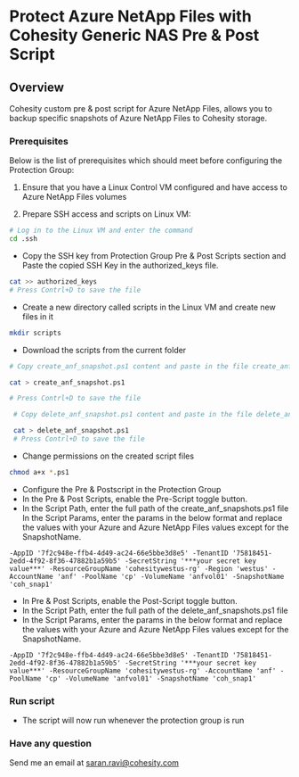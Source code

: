 # Protect Azure NetApp Files with Cohesity Generic NAS Pre & Post Script

## Overview

Cohesity custom pre & post script for Azure NetApp Files, allows you to backup specific snapshots of Azure NetApp Files to Cohesity storage.

### Prerequisites

Below is the list of prerequisites which should meet before configuring the Protection Group:

1. Ensure that you have a Linux Control VM configured and have access to Azure NetApp Files volumes


2. Prepare SSH access and scripts on Linux VM:

``` bash
# Log in to the Linux VM and enter the command 
cd .ssh 

```
  * Copy the SSH key from Protection Group Pre & Post Scripts section and Paste the copied SSH Key in the authorized_keys file.
``` bash
cat >> authorized_keys
# Press Contrl+D to save the file

```
  * Create a new directory called scripts in the Linux VM and create new files in it
``` bash 
mkdir scripts

```
  * Download the scripts from the current folder

  ``` bash
  # Copy create_anf_snapshot.ps1 content and paste in the file create_anf_snapshot.ps1

cat > create_anf_snapshot.ps1

# Press Contrl+D to save the file

   # Copy delete_anf_snapshot.ps1 content and paste in the file delete_anf_snapshot.ps1

   cat > delete_anf_snapshot.ps1
   # Press Contrl+D to save the file
```

  * Change permissions on the created script files
  ``` bash
  chmod a+x *.ps1 
  ```


  * Configure the Pre & Postscript in the Protection Group
  * In the Pre & Post Scripts, enable the Pre-Script toggle button.
  * In the Script Path, enter the full path of the create_anf_snapshots.ps1 file
In the Script Params, enter the params in the below format and replace the values with your Azure and Azure NetApp Files values except for the SnapshotName.
```
-AppID '7f2c948e-ffb4-4d49-ac24-66e5bbe3d8e5' -TenantID '75818451-2edd-4f92-8f36-47882b1a59b5' -SecretString '***your secret key value***' -ResourceGroupName 'cohesitywestus-rg' -Region 'westus' -AccountName 'anf' -PoolName 'cp' -VolumeName 'anfvol01' -SnapshotName 'coh_snap1'

```
 * In Pre & Post Scripts, enable the Post-Script toggle button.
* In the Script Path, enter the full path of the delete_anf_snapshots.ps1 file
 * In the Script Params, enter the params in the below format and replace the values with your Azure and Azure NetApp Files values except for the SnapshotName.
 ```
-AppID '7f2c948e-ffb4-4d49-ac24-66e5bbe3d8e5' -TenantID '75818451-2edd-4f92-8f36-47882b1a59b5' -SecretString '***your secret key value***' -ResourceGroupName 'cohesitywestus-rg' -AccountName 'anf' -PoolName 'cp' -VolumeName 'anfvol01' -SnapshotName 'coh_snap1'

```

### Run script

* The script will now run whenever the protection group is run

### Have any question

Send me an email at saran.ravi@cohesity.com

